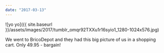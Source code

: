 ```yaml
---
date: "2017-03-13"
---
```


![yo yo]({{ site.baseurl }}/assets/images/2017/tumblr_omqr92TXXu1r16syio1_1280-1024x576.jpg)

We went to BricoDepot and they had this big picture of us in a shopping cart. Only 49.95 - bargain!
